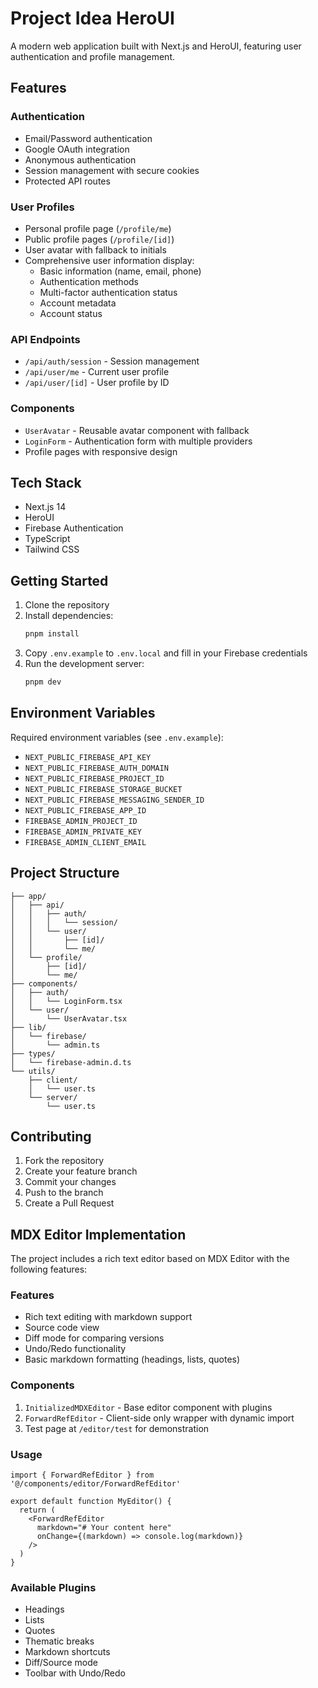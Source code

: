 # Project Idea HeroUI

A modern web application built with Next.js and HeroUI, featuring user authentication and profile management.

## Features

### Authentication
- Email/Password authentication
- Google OAuth integration
- Anonymous authentication
- Session management with secure cookies
- Protected API routes

### User Profiles
- Personal profile page (`/profile/me`)
- Public profile pages (`/profile/[id]`)
- User avatar with fallback to initials
- Comprehensive user information display:
  - Basic information (name, email, phone)
  - Authentication methods
  - Multi-factor authentication status
  - Account metadata
  - Account status

### API Endpoints
- `/api/auth/session` - Session management
- `/api/user/me` - Current user profile
- `/api/user/[id]` - User profile by ID

### Components
- `UserAvatar` - Reusable avatar component with fallback
- `LoginForm` - Authentication form with multiple providers
- Profile pages with responsive design

## Tech Stack
- Next.js 14
- HeroUI
- Firebase Authentication
- TypeScript
- Tailwind CSS

## Getting Started

1. Clone the repository
2. Install dependencies:
   ```bash
   pnpm install
   ```
3. Copy `.env.example` to `.env.local` and fill in your Firebase credentials
4. Run the development server:
   ```bash
   pnpm dev
   ```

## Environment Variables
Required environment variables (see `.env.example`):
- `NEXT_PUBLIC_FIREBASE_API_KEY`
- `NEXT_PUBLIC_FIREBASE_AUTH_DOMAIN`
- `NEXT_PUBLIC_FIREBASE_PROJECT_ID`
- `NEXT_PUBLIC_FIREBASE_STORAGE_BUCKET`
- `NEXT_PUBLIC_FIREBASE_MESSAGING_SENDER_ID`
- `NEXT_PUBLIC_FIREBASE_APP_ID`
- `FIREBASE_ADMIN_PROJECT_ID`
- `FIREBASE_ADMIN_PRIVATE_KEY`
- `FIREBASE_ADMIN_CLIENT_EMAIL`

## Project Structure
```
├── app/
│   ├── api/
│   │   ├── auth/
│   │   │   └── session/
│   │   └── user/
│   │       ├── [id]/
│   │       └── me/
│   └── profile/
│       ├── [id]/
│       └── me/
├── components/
│   ├── auth/
│   │   └── LoginForm.tsx
│   └── user/
│       └── UserAvatar.tsx
├── lib/
│   └── firebase/
│       └── admin.ts
├── types/
│   └── firebase-admin.d.ts
└── utils/
    ├── client/
    │   └── user.ts
    └── server/
        └── user.ts
```

## Contributing
1. Fork the repository
2. Create your feature branch
3. Commit your changes
4. Push to the branch
5. Create a Pull Request

## MDX Editor Implementation

The project includes a rich text editor based on MDX Editor with the following features:

### Features
- Rich text editing with markdown support
- Source code view
- Diff mode for comparing versions
- Undo/Redo functionality
- Basic markdown formatting (headings, lists, quotes)

### Components
1. `InitializedMDXEditor` - Base editor component with plugins
2. `ForwardRefEditor` - Client-side only wrapper with dynamic import
3. Test page at `/editor/test` for demonstration

### Usage
```tsx
import { ForwardRefEditor } from '@/components/editor/ForwardRefEditor'

export default function MyEditor() {
  return (
    <ForwardRefEditor
      markdown="# Your content here"
      onChange={(markdown) => console.log(markdown)}
    />
  )
}
```

### Available Plugins
- Headings
- Lists
- Quotes
- Thematic breaks
- Markdown shortcuts
- Diff/Source mode
- Toolbar with Undo/Redo
